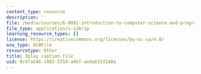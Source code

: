 ```yaml
---
content_type: resource
description: ''
file: /media/courses/6-0001-introduction-to-computer-science-and-programming-in-python-fall-2016/9c97a54610825310a6bfaeda6153148a_EFCdr_43qmU.vtt
file_type: application/x-subrip
learning_resource_types: []
license: https://creativecommons.org/licenses/by-nc-sa/4.0/
ocw_type: OCWFile
resourcetype: Other
title: 3play caption file
uid: 9c97a546-1082-5310-a6bf-aeda6153148a
---
```

